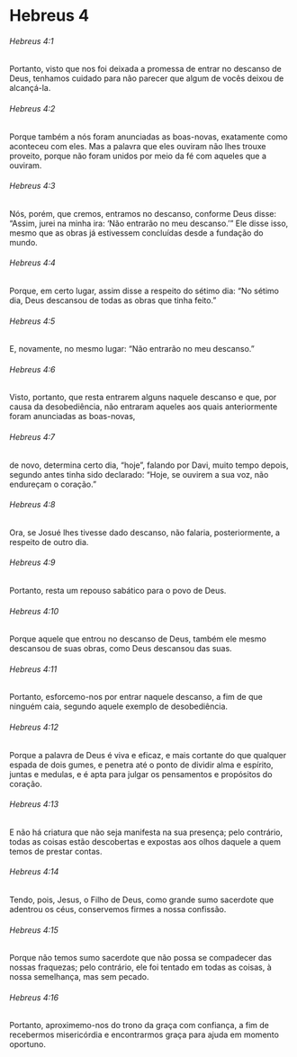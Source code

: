 # Hebreus 4

###### Hebreus 4:1

Portanto, visto que nos foi deixada a promessa de entrar no descanso de Deus, tenhamos cuidado para não parecer que algum de vocês deixou de alcançá-la.

###### Hebreus 4:2

Porque também a nós foram anunciadas as boas-novas, exatamente como aconteceu com eles. Mas a palavra que eles ouviram não lhes trouxe proveito, porque não foram unidos por meio da fé com aqueles que a ouviram.

###### Hebreus 4:3

Nós, porém, que cremos, entramos no descanso, conforme Deus disse: “Assim, jurei na minha ira: ‘Não entrarão no meu descanso.’” Ele disse isso, mesmo que as obras já estivessem concluídas desde a fundação do mundo.

###### Hebreus 4:4

Porque, em certo lugar, assim disse a respeito do sétimo dia: “No sétimo dia, Deus descansou de todas as obras que tinha feito.”

###### Hebreus 4:5

E, novamente, no mesmo lugar: “Não entrarão no meu descanso.”

###### Hebreus 4:6

Visto, portanto, que resta entrarem alguns naquele descanso e que, por causa da desobediência, não entraram aqueles aos quais anteriormente foram anunciadas as boas-novas,

###### Hebreus 4:7

de novo, determina certo dia, “hoje”, falando por Davi, muito tempo depois, segundo antes tinha sido declarado: “Hoje, se ouvirem a sua voz, não endureçam o coração.”

###### Hebreus 4:8

Ora, se Josué lhes tivesse dado descanso, não falaria, posteriormente, a respeito de outro dia.

###### Hebreus 4:9

Portanto, resta um repouso sabático para o povo de Deus.

###### Hebreus 4:10

Porque aquele que entrou no descanso de Deus, também ele mesmo descansou de suas obras, como Deus descansou das suas.

###### Hebreus 4:11

Portanto, esforcemo-nos por entrar naquele descanso, a fim de que ninguém caia, segundo aquele exemplo de desobediência.

###### Hebreus 4:12

Porque a palavra de Deus é viva e eficaz, e mais cortante do que qualquer espada de dois gumes, e penetra até o ponto de dividir alma e espírito, juntas e medulas, e é apta para julgar os pensamentos e propósitos do coração.

###### Hebreus 4:13

E não há criatura que não seja manifesta na sua presença; pelo contrário, todas as coisas estão descobertas e expostas aos olhos daquele a quem temos de prestar contas.

###### Hebreus 4:14

Tendo, pois, Jesus, o Filho de Deus, como grande sumo sacerdote que adentrou os céus, conservemos firmes a nossa confissão.

###### Hebreus 4:15

Porque não temos sumo sacerdote que não possa se compadecer das nossas fraquezas; pelo contrário, ele foi tentado em todas as coisas, à nossa semelhança, mas sem pecado.

###### Hebreus 4:16

Portanto, aproximemo-nos do trono da graça com confiança, a fim de recebermos misericórdia e encontrarmos graça para ajuda em momento oportuno.

